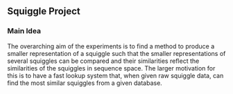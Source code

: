 ## Squiggle Project

### Main Idea
The overarching aim of the experiments is to find a method to produce a smaller representation of a squiggle such that the smaller representations of several squiggles can be compared and their similarities reflect the similarities of the squiggles in sequence space. The larger motivation for this is to have a fast lookup system that, when given raw squiggle data, can find the most similar squiggles from a given database.
